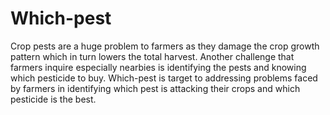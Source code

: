 # Which-pest
Crop pests are a huge problem to farmers as they damage the crop growth pattern which in turn lowers the total harvest. Another challenge that farmers inquire especially nearbies is identifying the pests and knowing which pesticide to buy. Which-pest is target to addressing problems faced by farmers in identifying which pest is attacking their crops and which pesticide is the best.
